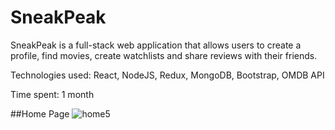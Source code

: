 # SneakPeak

SneakPeak is a full-stack web application that allows users to create a profile, find movies, create watchlists and share reviews with their friends.

Technologies used: React, NodeJS, Redux, MongoDB, Bootstrap, OMDB API

Time spent: 1 month


##Home Page
![home5](https://user-images.githubusercontent.com/59717119/151631010-bf77ccbc-27a0-467e-aa89-a4d8cfe51408.gif)
